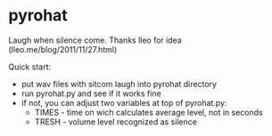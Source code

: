 pyrohat
=======

Laugh when silence come. Thanks lleo for idea (lleo.me/blog/2011/11/27.html)

Quick start:
 - put wav files with sitcom laugh into pyrohat directory
 - run pyrohat.py and see if it works fine
 - if not, you can adjust two variables at top of pyrohat.py:
	* TIMES - time on wich calculates average level, not in seconds
	* TRESH - volume level recognized as silence
